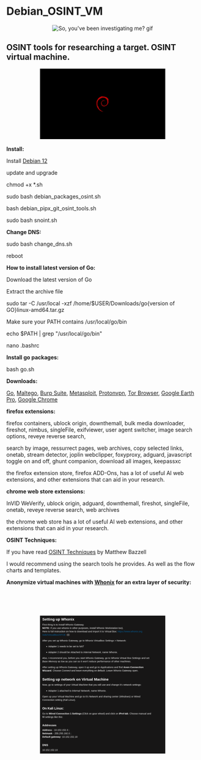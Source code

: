 # Debian_OSINT_VM
<div align="center">
 <img src="https://y.yarn.co/accae4d0-06cd-4667-b268-920e077f556a_text.gif" alt="So, you've been investigating me? gif" width="50%"> 
</div>

<h2>OSINT tools for researching a target. OSINT virtual machine.</h2>

<div align="center">
 <img src="debian-wallpaper1920x1080.jpg" alt="black and red debian os logo" width="65%"> 
</div>
 

**Install:**

Install <a href="https://www.debian.org/download">Debian 12</a>

update and upgrade

chmod +x *.sh

sudo bash debian_packages_osint.sh

bash debian_pipx_git_osint_tools.sh

sudo bash snoint.sh

**Change DNS:**

sudo bash change_dns.sh

reboot

**How to install latest version of Go:**

Download the latest version of Go

Extract the archive file

sudo tar -C /usr/local -xzf /home/$USER/Downloads/go{version of GO}linux-amd64.tar.gz

Make sure your PATH contains /usr/local/go/bin

echo $PATH | grep "/usr/local/go/bin"

nano .bashrc

**Install go packages:**

bash go.sh


**Downloads:**


<a href="https://go.dev/dl/">Go</a>, <a href="https://www.maltego.com/downloads/">Maltego</a>, 
<a href="https://portswigger.net/burp/communitydownload">Burp Suite</a>, 
<a href="https://apt.metasploit.com/">Metasploit</a>, 
<a href="https://protonvpn.com/">Protonvpn</a>, 
<a href="https://www.torproject.org/download/">Tor Browser</a>, 
<a href="https://www.google.com/earth/about/versions/">Google Earth Pro</a>, 
<a href="https://support.google.com/chrome/a/answer/9025903?hl=en">Google Chrome</a>


**firefox extensions:**

firefox containers, ublock origin, downthemall, bulk media downloader, fireshot, nimbus, singleFile, exifviewer, user agent switcher, image search options, reveye reverse search,

search by image, ressurrect pages, web archives, copy selected links, onetab, stream detector, joplin webclipper, foxyproxy, adguard, javascript toggle on and off, ghunt companion, download all images, keepassxc

the firefox extension store, firefox ADD-Ons, has a lot of useful AI web extensions, and other extensions that can aid in your research. 

**chrome web store extensions:**

InVID WeVerify, ublock origin, adguard, downthemall, fireshot, singleFile, onetab, reveye reverse search, web archives

the chrome web store has a lot of useful AI web extensions, and other extensions that can aid in your research.

**OSINT Techniques:**

If you have read <a href="https://www.osinttechniques.com/">OSINT Techniques</a> by Matthew Bazzell

I would recommend using the search tools he provides. As well as the flow charts and templates.

**Anonymize virtual machines with <a href="https://www.whonix.org/wiki/Download">Whonix</a> for an extra layer of security:**

<br><br><br>
<div align="center">

  <img src="Anonymizing_virtual_machines_with_Whonix.png" width="65%">
  
</div>
<br><br><br>


